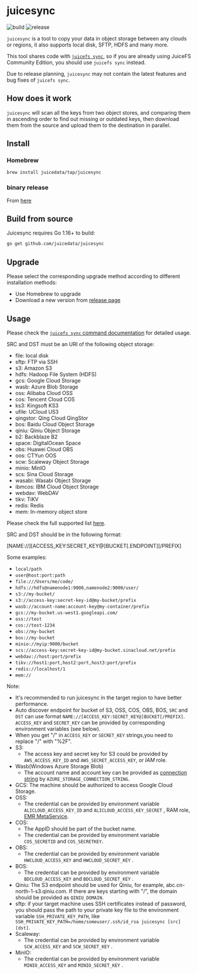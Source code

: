 # juicesync

![build](https://github.com/juicedata/juicesync/workflows/build/badge.svg) ![release](https://github.com/juicedata/juicesync/workflows/release/badge.svg)

`juicesync` is a tool to copy your data in object storage between any clouds or regions, it also supports local disk, SFTP, HDFS and many more.

This tool shares code with [`juicefs sync`](https://github.com/juicedata/juicefs), so if you are already using JuiceFS Community Edition, you should use `juicefs sync` instead.

Due to release planning, `juicesync` may not contain the latest features and bug fixes of `juicefs sync`.

## How does it work

`juicesync` will scan all the keys from two object stores, and comparing them in ascending order to find out missing or outdated keys, then download them from the source and upload them to the destination in parallel.

## Install

### Homebrew

```sh
brew install juicedata/tap/juicesync
```

### binary release

From [here](https://github.com/juicedata/juicesync/releases)

## Build from source

Juicesync requires Go 1.16+ to build:

```sh
go get github.com/juicedata/juicesync
```

## Upgrade

Please select the corresponding upgrade method according to different installation methods:

* Use Homebrew to upgrade
* Download a new version from [release page](https://github.com/juicedata/juicesync/releases)

## Usage

Please check the [`juicefs sync` command documentation](https://juicefs.com/docs/community/administration/sync) for detailed usage.

SRC and DST must be an URI of the following object storage:

- file: local disk
- sftp: FTP via SSH
- s3: Amazon S3
- hdfs: Hadoop File System (HDFS)
- gcs: Google Cloud Storage
- wasb: Azure Blob Storage
- oss: Alibaba Cloud OSS
- cos: Tencent Cloud COS
- ks3: Kingsoft KS3
- ufile: UCloud US3
- qingstor: Qing Cloud QingStor
- bos: Baidu Cloud Object Storage
- qiniu: Qiniu Object Storage
- b2: Backblaze B2
- space: DigitalOcean Space
- obs: Huawei Cloud OBS
- oos: CTYun OOS
- scw: Scaleway Object Storage
- minio: MinIO
- scs: Sina Cloud Storage
- wasabi: Wasabi Object Storage
- ibmcos: IBM Cloud Object Storage
- webdav: WebDAV
- tikv: TiKV
- redis: Redis
- mem: In-memory object store

Please check the full supported list [here](https://juicefs.com/docs/community/how_to_setup_object_storage#supported-object-storage).

SRC and DST should be in the following format:

[NAME://][ACCESS_KEY:SECRET_KEY@]BUCKET[.ENDPOINT][/PREFIX]

Some examples:

- `local/path`
- `user@host:port:path`
- `file:///Users/me/code/`
- `hdfs://hdfs@namenode1:9000,namenode2:9000/user/`
- `s3://my-bucket/`
- `s3://access-key:secret-key-id@my-bucket/prefix`
- `wasb://account-name:account-key@my-container/prefix`
- `gcs://my-bucket.us-west1.googleapi.com/`
- `oss://test`
- `cos://test-1234`
- `obs://my-bucket`
- `bos://my-bucket`
- `minio://myip:9000/bucket`
- `scs://access-key:secret-key-id@my-bucket.sinacloud.net/prefix`
- `webdav://host:port/prefix`
- `tikv://host1:port,host2:port,host3:port/prefix`
- `redis://localhost/1`
- `mem://`

Note:

- It's recommended to run juicesync in the target region to have better performance.
- Auto discover endpoint for bucket of S3, OSS, COS, OBS, BOS, `SRC` and `DST` can use format `NAME://[ACCESS_KEY:SECRET_KEY@]BUCKET[/PREFIX]`. `ACCESS_KEY` and `SECRET_KEY` can be provided by corresponding environment variables (see below).
- When you get "/" in `ACCESS_KEY` or `SECRET_KEY` strings,you need to replace "/" with "%2F".
- S3:
  * The access key and secret key for S3 could be provided by `AWS_ACCESS_KEY_ID` and `AWS_SECRET_ACCESS_KEY`, or *IAM* role.
- Wasb(Windows Azure Storage Blob)
  * The account name and account key can be provided as [connection string](https://docs.microsoft.com/en-us/azure/storage/common/storage-configure-connection-string#configure-a-connection-string-for-an-azure-storage-account) by `AZURE_STORAGE_CONNECTION_STRING`.
- GCS: The machine should be authorized to access Google Cloud Storage.
- OSS:
  * The credential can be provided by environment variable `ALICLOUD_ACCESS_KEY_ID` and `ALICLOUD_ACCESS_KEY_SECRET` , RAM role, [EMR MetaService](https://help.aliyun.com/document_detail/43966.html).
- COS:
  * The AppID should be part of the bucket name.
  * The credential can be provided by environment variable `COS_SECRETID` and `COS_SECRETKEY`.
- OBS:
  * The credential can be provided by environment variable `HWCLOUD_ACCESS_KEY` and `HWCLOUD_SECRET_KEY` .
- BOS:
  * The credential can be provided by environment variable `BDCLOUD_ACCESS_KEY` and `BDCLOUD_SECRET_KEY` .
- Qiniu:
  The S3 endpoint should be used for Qiniu, for example, abc.cn-north-1-s3.qiniu.com.
  If there are keys starting with "/", the domain should be provided as `QINIU_DOMAIN`.
- sftp: if your target machine uses SSH certificates instead of password, you should pass the path to your private key file to the environment variable `SSH_PRIVATE_KEY_PATH`, like ` SSH_PRIVATE_KEY_PATH=/home/someuser/.ssh/id_rsa juicesync [src] [dst]`.
- Scaleway:
  * The credential can be provided by environment variable `SCW_ACCESS_KEY` and `SCW_SECRET_KEY` .
- MinIO:
  * The credential can be provided by environment variable `MINIO_ACCESS_KEY` and `MINIO_SECRET_KEY` .

